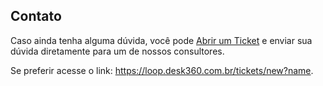 ## Contato

Caso ainda tenha alguma dúvida, você pode [Abrir um Ticket](https://loop.desk360.com.br/tickets/new) e enviar sua dúvida diretamente para um de nossos consultores.

Se preferir acesse o link: https://loop.desk360.com.br/tickets/new?name.
